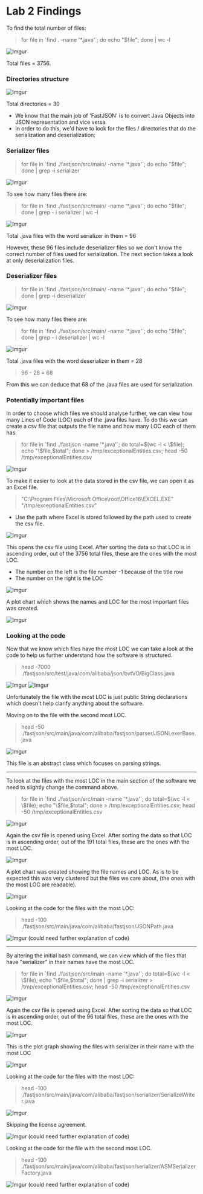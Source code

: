 
# Lab 2 Findings

To find the total number of files:

>for file in \`find . -name '*.java'`; do echo "$file";  done | wc -l

![Imgur](https://i.imgur.com/vTabY3J.png)

Total files = 3756.

### Directories structure
![Imgur](https://i.imgur.com/tDLOumU.png)

Total directories = 30

- We know that the main job of 'FastJSON' is to convert Java Objects into JSON representation and vice versa. 
- In order to do this, we'd have to look for the files / directories that do the serialization and deserialization:

### Serializer files
> for file in \`find ./fastjson/src/main/ -name '*.java'`;  do echo "$file"; done | grep -i serializer

![Imgur](https://i.imgur.com/vEkxtJJ.png)

To see how many files there are:
> for file in \`find ./fastjson/src/main/ -name '*.java'`;  do echo "$file"; done | grep - i serializer | wc -l

![Imgur](https://i.imgur.com/BUh6TAZ.png)

Total .java files with the word serializer in them = 96

However, these 96 files include deserializer files so we don't know the correct number of files used for serialization.  The next section takes a look at only deserialization files.

### Deserializer files

> for file in \`find ./fastjson/src/main/ -name '*.java'`;  do echo "$file"; done | grep -i deserializer
> 
![Imgur](https://i.imgur.com/rKDtOnp.png)


To see how many files there are:
> for file in \`find ./fastjson/src/main/ -name '*.java'`;  do echo "$file"; done | grep - i deserializer | wc -l

![Imgur](https://i.imgur.com/Sz5k1fr.png)

Total .java files with the word deserializer in them = 28
>96 - 28 =  68

From this we can deduce that 68 of the .java files are used for serialization.



### Potentially important files
In order to choose which files we should analyse further, we can view how many Lines of Code (LOC) each of the .java files have. To do this we can create a csv file that outputs the file name and how many LOC each of them has.

>for file in \`find ./fastjson -name '*.java'`; do total=$(wc -l < \$file); echo "\$file,$total"; done > /tmp/exceptionalEntities.csv; head -50 /tmp/exceptionalEntities.csv

![Imgur](https://i.imgur.com/FRAMM33.png)

To make it easier to look at the data stored in the csv file, we can open it as an Excel file.

>"C:\Program Files\Microsoft Office\root\Office16\EXCEL.EXE" "/tmp/exceptionalEntities.csv"

- Use the path where Excel is stored followed by the path used to create the csv file.

![Imgur](https://i.imgur.com/hu2sJMy.png)

This opens the csv file using Excel.  After sorting the data so that LOC is in ascending order,  out of the 3756 total files, these are the ones with the most LOC. 
- The number on the left is the file number -1 because of the title row
- The number on the right is the LOC

![Imgur](https://i.imgur.com/7hrC6Hf.png)

A plot chart which shows the names and LOC for the most important files was created.

![Imgur](https://i.imgur.com/St64tVu.png)

### Looking at the code
Now that we know which files have the most LOC we can take a look at the code to help us further understand how the software is structured.

>head -7000 ./fastjson/src/test/java/com/alibaba/json/bvtVO/BigClass.java

![Imgur](https://i.imgur.com/kdDTALb.png)
![Imgur](https://i.imgur.com/qEruINM.png)

Unfortunately the file with the most LOC is just public String declarations which doesn't help clarify anything about the software.

Moving on to the file with the second most LOC.

>head -50 ./fastjson/src/main/java/com/alibaba/fastjson/parser/JSONLexerBase.java

![Imgur](https://i.imgur.com/9vczh4X.png)

This file is an abstract class which focuses on parsing strings.

---
To look at the files with the most LOC in the main section of the software we need to slightly change the command above.

>for file in \`find ./fastjson/src/main -name '*.java'`; do total=$(wc -l < \$file); echo "\$file,$total"; done > /tmp/exceptionalEntities.csv; head -50 /tmp/exceptionalEntities.csv

![Imgur](https://i.imgur.com/WAOHS0z.png)

Again the csv file is opened using Excel.  After sorting the data so that LOC is in ascending order,  out of the 191 total files, these are the ones with the most LOC.

![Imgur](https://i.imgur.com/W1m4bBW.png)

A plot chart was created showing the file names and LOC. As is to be expected this was very clustered but the files we care about, (the ones with the most LOC are readable).

![Imgur](https://i.imgur.com/UTGX0He.png)

Looking at the code for the files with the most LOC:

>head -100 ./fastjson/src/main/java/com/alibaba/fastjson/JSONPath.java

![Imgur](https://i.imgur.com/9YEGzyp.png)
(could need further explanation of code)

---

By altering the initial bash command, we can view which of the files that have "serializer" in their names have the most LOC.

>for file in \`find ./fastjson/src/main -name '*.java'`; do total=$(wc -l < \$file); echo "\$file,$total"; done | grep -i serializer > /tmp/exceptionalEntities.csv; head -50 /tmp/exceptionalEntities.csv
>
![Imgur](https://i.imgur.com/rHkeWjy.png)

Again the csv file is opened using Excel.  After sorting the data so that LOC is in ascending order,  out of the 96 total files, these are the ones with the most LOC.

![Imgur](https://i.imgur.com/Z0vzcKk.png)

This is the plot graph showing the files with serializer in their name with the most LOC

![Imgur](https://i.imgur.com/kcp0l59.png)

Looking at the code for the files with the most LOC:

>head -100 ./fastjson/src/main/java/com/alibaba/fastjson/serializer/SerializeWriter.java

![Imgur](https://i.imgur.com/YCXKUSt.png)

Skipping the license agreement.

![Imgur](https://i.imgur.com/NOKHgp8.png)
(could need further explanation of code)

Looking at the code for the file with the second most LOC.

>head -100 ./fastjson/src/main/java/com/alibaba/fastjson/serializer/ASMSerializerFactory.java

![Imgur](https://i.imgur.com/o07ukXV.png)
(could need further explanation of code)
